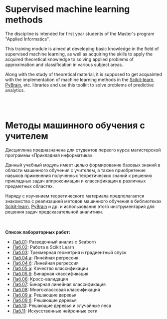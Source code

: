 # Supervised machine learning methods

The discipline is intended for first year students of the Master's program "Applied Informatics".

This training module is aimed at developing basic knowledge in the field of supervised machine learning, as well as acquiring the skills to apply the acquired theoretical knowledge to solving applied problems of approximation and classification in various subject areas.

Along with the study of theoretical material, it is supposed to get acquainted with the implementation of machine learning methods in the [Scikit-learn](https://en.wikipedia.org/wiki/Scikit-learn), [PyBrain](http://www.pybrain.org/), etc. libraries and use this toolkit to solve problems of predictive analytics.

<br><br>
# Методы машинного обучения с учителем

Дисциплина предназначена для студентов первого курса магистерской программы «Прикладная информатика».

Данный учебный модуль имеет целью формирование базовых знаний в области машинного обучения с учителем, а также приобретение навыков применения полученных теоретических знаний к решению прикладных задач аппроксимации и классификации в различных предметных областях.

Наряду с изучением теоретического материала предполагается знакомство с реализацией методов машинного обучения в библиотеках [Scikit-learn](https://en.wikipedia.org/wiki/Scikit-learn), [PyBrain](http://www.pybrain.org/) и др. и использование этого инструментария для решения задач предсказательной аналитики.

<br><br>
<b>Список лабораторных работ:</b>
* [Лаб.01](https://github.com/emjeepro/Supervised-machine-learning/blob/main/lab_01.ipynb): Разведочный анализ с Seaborn
* [Лаб.02](https://github.com/emjeepro/Supervised-machine-learning/blob/main/lab_02.ipynb): Работа в Scikit Learn
* [Лаб.03](https://github.com/emjeepro/Supervised-machine-learning/blob/main/lab_03.ipynb): Трехмерная геометрия и градиентный спуск
* [Лаб.04 а](https://github.com/emjeepro/Supervised-machine-learning/blob/main/lab_04a.ipynb): Линейная регрессия
* [Лаб.04 б](https://github.com/emjeepro/Supervised-machine-learning/blob/main/lab_04b.ipynb): Линейная регрессия
* [Лаб.05 а](https://github.com/emjeepro/Supervised-machine-learning/blob/main/lab_05a.ipynb): Качество классификации
* [Лаб.05 б](https://github.com/emjeepro/Supervised-machine-learning/blob/main/lab_05b.ipynb): Бинарная классификация
* [Лаб.06](https://github.com/emjeepro/Supervised-machine-learning/blob/main/lab_06.ipynb): Кросс-валидация
* [Лаб.07](https://github.com/emjeepro/Supervised-machine-learning/blob/main/lab_07.ipynb): Бинарная линейная классификация
* [Лаб.08](https://github.com/emjeepro/Supervised-machine-learning/blob/main/lab_08.ipynb): Многоклассовая классификация
* [Лаб.09 а](https://github.com/emjeepro/Supervised-machine-learning/blob/main/lab_09a.ipynb): Решающие деревья
* [Лаб.09 б](https://github.com/emjeepro/Supervised-machine-learning/blob/main/lab_09b.ipynb): Решающие деревья
* [Лаб.10](https://github.com/emjeepro/Supervised-machine-learning/blob/main/lab_10.ipynb): Решающие деревья и случайные леса
* [Лаб.11](https://github.com/emjeepro/Supervised-machine-learning/blob/main/lab_11.ipynb): Искусственные нейронные сети
